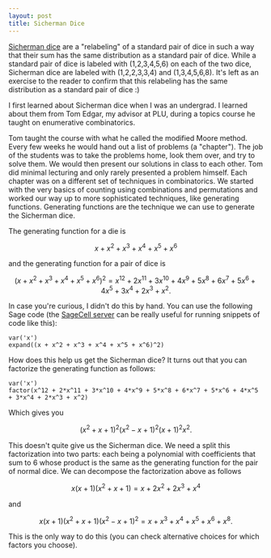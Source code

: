 ```yaml
---
layout: post
title: Sicherman Dice
---
```



[Sicherman dice](https://en.wikipedia.org/wiki/Sicherman_dice) are a "relabeling" of a standard pair of dice in such a way that their sum has the same distribution as a standard pair of dice. While a standard pair of dice is labeled with (1,2,3,4,5,6) on each of the two dice, Sicherman dice are labeled with (1,2,2,3,3,4) and (1,3,4,5,6,8). It's left as an exercise to the reader to confirm that this relabeling has the same distribution as a standard pair of dice :)

I first learned about Sicherman dice when I was an undergrad. I learned about them from Tom Edgar, my advisor at PLU, during a topics course he taught on enumerative combinatorics.

Tom taught the course with what he called the modified Moore method. Every few weeks he would hand out a list of problems (a "chapter"). The job of the students was to take the problems home, look them over, and try to solve them. We would then present our solutions in class to each other. Tom did minimal lecturing and only rarely presented a problem himself. Each chapter was on a different set of techniques in combinatorics. We started with the very basics of counting using combinations and permutations and worked our way up to more sophisticated techniques, like generating functions. Generating functions are the technique we can use to generate the Sicherman dice.

The generating function for a die is 

$$ x + x^2 + x^3 + x^4 + x^5 + x^6 $$

and the generating function for a pair of dice is 

$$ (x + x^2 + x^3 + x^4 + x^5 + x^6)^2 = x^{12} + 2x^{11} + 3x^{10} + 4x^9 + 5x^8 + 6x^7 + 5x^6 + 4x^5 + 3x^4 + 2x^3 + x^2.$$

In case you're curious, I didn't do this by hand. You can use the following Sage code (the [SageCell server](https://sagecell.sagemath.org/) can be really useful for running snippets of code like this):

~~~~
var('x')
expand((x + x^2 + x^3 + x^4 + x^5 + x^6)^2)
~~~~

How does this help us get the Sicherman dice? It turns out that you can factorize the generating function as follows:

~~~~
var('x')
factor(x^12 + 2*x^11 + 3*x^10 + 4*x^9 + 5*x^8 + 6*x^7 + 5*x^6 + 4*x^5 + 3*x^4 + 2*x^3 + x^2)
~~~~

Which gives you

$$(x^2 + x + 1)^2(x^2 - x + 1)^2(x + 1)^2x^2.$$

This doesn't quite give us the Sicherman dice. We need a split this factorization into two parts: each being a polynomial with coefficients that sum to 6 whose product is the same as the generating function for the pair of normal dice. We can decompose the factorization above as follows

$$x (x+1) (x^2 + x + 1) = x + 2x^2 + 2x^3 + x^4$$

and

$$x(x+1)(x^2 + x +1)(x^2 - x + 1)^2 = x + x^3 + x^4 + x^5 + x^6 + x^8.$$

This is the only way to do this (you can check alternative choices for which factors you choose). 
